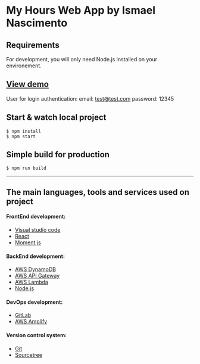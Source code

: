 # My Hours Web App by Ismael Nascimento

## Requirements

For development, you will only need Node.js installed on your environement.

## [View demo](https://develop.d2pbokuid1j01a.amplifyapp.com/)

User for login authentication:
email: test@test.com
password: 12345

## Start & watch local project
    
    $ npm install
    $ npm start

## Simple build for production

    $ npm run build

---

## The main languages, tools and services used on project

#### FrontEnd development:
- [Visual studio code](https://code.visualstudio.com/)
- [React](http://reactjs.org/)
- [Moment.js](https://momentjs.com/)

#### BackEnd development:
- [AWS DynamoDB](https://aws.amazon.com/dynamodb/?nc1=h_ls)
- [AWS API Gateway](https://aws.amazon.com/api-gateway/?nc1=h_ls)
- [AWS Lambda](https://aws.amazon.com/lambda/?nc1=h_ls)
- [Node.js](https://nodejs.org/en/)

#### DevOps development:
- [GitLab](https://gitlab.com/)
- [AWS Amplify](https://aws.amazon.com/amplify/?nc1=h_ls)

#### Version control system:
- [Git](https://git-scm.com/)
- [Sourcetree](https://www.sourcetreeapp.com/)